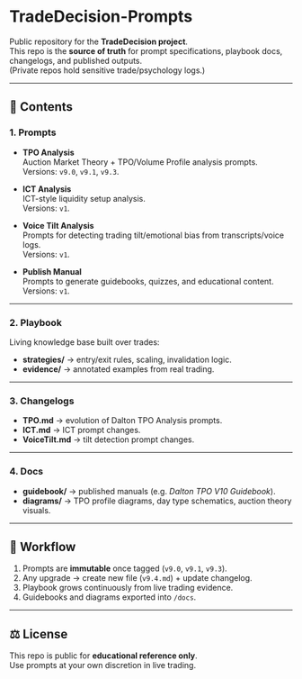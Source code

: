 # TradeDecision-Prompts

Public repository for the **TradeDecision project**.  
This repo is the **source of truth** for prompt specifications, playbook docs, changelogs, and published outputs.  
(Private repos hold sensitive trade/psychology logs.)

---

## 📑 Contents

### 1. Prompts
- **TPO Analysis**  
  Auction Market Theory + TPO/Volume Profile analysis prompts.  
  Versions: `v9.0`, `v9.1`, `v9.3`.

- **ICT Analysis**  
  ICT-style liquidity setup analysis.  
  Versions: `v1`.

- **Voice Tilt Analysis**  
  Prompts for detecting trading tilt/emotional bias from transcripts/voice logs.  
  Versions: `v1`.

- **Publish Manual**  
  Prompts to generate guidebooks, quizzes, and educational content.  
  Versions: `v1`.

---

### 2. Playbook
Living knowledge base built over trades:  
- **strategies/** → entry/exit rules, scaling, invalidation logic.  
- **evidence/** → annotated examples from real trading.

---

### 3. Changelogs
- **TPO.md** → evolution of Dalton TPO Analysis prompts.  
- **ICT.md** → ICT prompt changes.  
- **VoiceTilt.md** → tilt detection prompt changes.  

---

### 4. Docs
- **guidebook/** → published manuals (e.g. *Dalton TPO V10 Guidebook*).  
- **diagrams/** → TPO profile diagrams, day type schematics, auction theory visuals.

---

## 🔄 Workflow

1. Prompts are **immutable** once tagged (`v9.0`, `v9.1`, `v9.3`).  
2. Any upgrade → create new file (`v9.4.md`) + update changelog.  
3. Playbook grows continuously from live trading evidence.  
4. Guidebooks and diagrams exported into `/docs`.  

---

## ⚖️ License
This repo is public for **educational reference only**.  
Use prompts at your own discretion in live trading.
